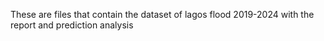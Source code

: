 These are files that contain the dataset of lagos flood 2019-2024 with the report and prediction analysis
